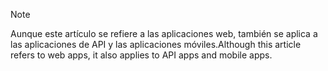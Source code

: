 > [!NOTE]
> <span data-ttu-id="0a83b-101">Aunque este artículo se refiere a las aplicaciones web, también se aplica a las aplicaciones de API y las aplicaciones móviles.</span><span class="sxs-lookup"><span data-stu-id="0a83b-101">Although this article refers to web apps, it also applies to API apps and mobile apps.</span></span>
> 
> 


